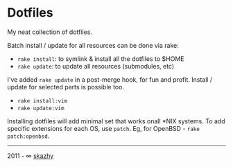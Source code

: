 # Dotfiles

My neat collection of dotfiles.

Batch install / update for all resources can be done via rake:

*    `rake install`: to symlink & install all the dotfiles to $HOME
*    `rake update`: to update all resources (submodules, etc)

I've added `rake update` in a post-merge hook, for fun and profit.
Install / update for selected parts is possible too.

*    `rake install:vim`
*    `rake update:vim`


Installing dotfiles will add minimal set that works onall *NIX systems. To
add specific extensions for each OS, use `patch`. Eg, for OpenBSD - `rake
patch:openbsd`.

___

2011 - &infin; [skazhy](http://karlis.me)
